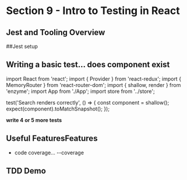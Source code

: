 # Section 9 - Intro to Testing in React

## Jest and Tooling Overview

##Jest setup

## Writing a basic test... does component exist
import React from 'react';
import { Provider } from 'react-redux';
import { MemoryRouter } from 'react-router-dom';
import { shallow, render } from 'enzyme';
import App from './App';
import store from '../store';

test('Search renders correctly', () => {
  const component = shallow(<App />);
  expect(component).toMatchSnapshot();
});

__write 4 or 5 more tests__

## Useful FeaturesFeatures
- code coverage... --coverage

## TDD Demo
